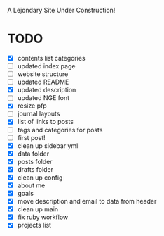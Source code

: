 A Lejondary Site Under Construction!

# **TODO**
- [x] contents list categories  
- [ ] updated index page   
- [ ] website structure  
- [ ] updated README  
- [x] updated description  
- [ ] updated NGE font  
- [x] resize pfp
- [ ] journal layouts   
- [x] list of links to posts
- [ ] tags and categories for posts
- [ ] first post! 
- [x] clean up sidebar yml  
- [x] data folder
- [x] posts folder  
- [x] drafts folder
- [x] clean up config  
- [x] about me  
- [x] goals   
- [x] move description and email to data from header
- [x] clean up main
- [x] fix ruby workflow
- [x] projects list

